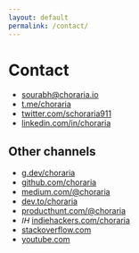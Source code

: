 ```yaml
---
layout: default
permalink: /contact/
---
```


<h1>Contact</h1>

- <i class="fa-regular fa-envelope"></i> [sourabh@choraria.io](mailto:sourabh@choraria.io)
- <i class="fa-brands fa-telegram"></i> [t.me/choraria](https://t.me/choraria)
- <i class="fa-brands fa-twitter"></i> [twitter.com/schoraria911](https://twitter.com/schoraria911)
- <i class="fa-brands fa-linkedin"></i> [linkedin.com/in/choraria](https://www.linkedin.com/in/choraria/)

## Other channels

- <i class="fa-brands fa-google"></i> [g.dev/choraria](https://g.dev/choraria)
- <i class="fa-brands fa-github"></i> [github.com/choraria](https://github.com/choraria)
- <i class="fa-brands fa-medium"></i> [medium.com/@choraria](https://medium.com/@choraria)
- <i class="fa-brands fa-dev"></i> [dev.to/choraria](https://dev.to/choraria)
- <i class="fa-brands fa-product-hunt"></i> [producthunt.com/@choraria](https://www.producthunt.com/@choraria)
- <i class="fas" style="font-family:Arial, Helvetica, sans-serif">IH</i> [indiehackers.com/choraria](https://www.indiehackers.com/choraria)
- <i class="fa-brands fa-stack-overflow"></i> [stackoverflow.com](https://stackoverflow.com/users/10713297/sourabh-choraria)
- <i class="fa-brands fa-youtube"></i> [youtube.com](https://www.youtube.com/channel/UCtiEXGPXHSpy8GNdRkbGq0A)
